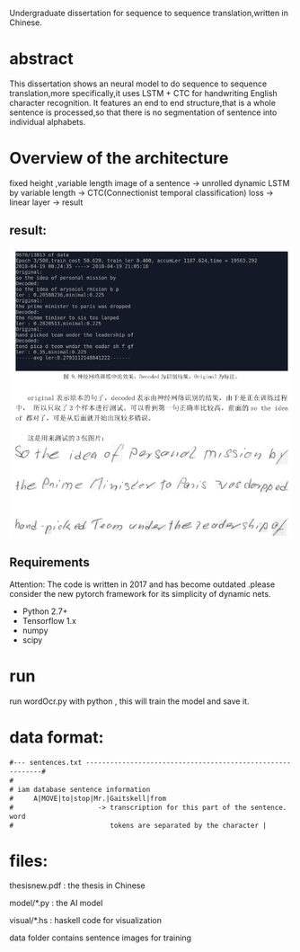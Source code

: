Undergraduate dissertation for sequence to sequence translation,written in Chinese.

# abstract 
This dissertation shows an neural model to do sequence to sequence translation,more specifically,it uses LSTM + CTC for handwriting English character recognition.
It features an end to end structure,that is a whole sentence is processed,so that there is no segmentation of sentence into individual alphabets.

# Overview of the architecture

fixed height ,variable length image of a sentence  -> unrolled dynamic LSTM by variable length -> CTC(Connectionist temporal classification) loss -> linear layer -> result

## result:

![result](https://raw.githubusercontent.com/doofin/ocr/master/ocrResult.png?token=ABOC6CLFIU7FR4VZLR6J7O27X5T44)


## Requirements
Attention: The code is written in 2017 and has become outdated .please consider the new pytorch framework for its simplicity of dynamic nets.

- Python 2.7+
- Tensorflow 1.x
- numpy
- scipy

# run

run wordOcr.py  with python , this will train the model and save it.

# data format:

    #--- sentences.txt -----------------------------------------------------------#
    #
    # iam database sentence information
    #     A|MOVE|to|stop|Mr.|Gaitskell|from
    #                     -> transcription for this part of the sentence. word
    #                        tokens are separated by the character |
    
# files:

thesisnew.pdf : the thesis in Chinese

model/*.py : the AI model 

visual/*.hs : haskell code for visualization

data folder contains sentence images for training
